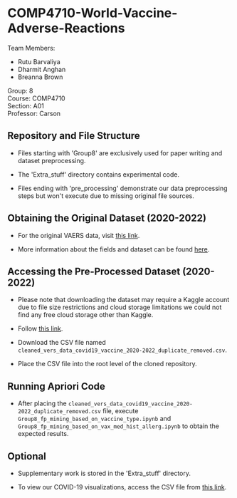 # COMP4710-World-Vaccine-Adverse-Reactions

Team Members:
- Rutu Barvaliya
- Dharmit Anghan
- Breanna Brown

Group: 8  
Course: COMP4710  
Section: A01  
Professor: Carson

## Repository and File Structure

- Files starting with 'Group8' are exclusively used for paper writing and dataset preprocessing.
  
- The 'Extra_stuff' directory contains experimental code.

- Files ending with 'pre_processing' demonstrate our data preprocessing steps but won't execute due to missing original file sources.

## Obtaining the Original Dataset (2020-2022)

- For the original VAERS data, visit [this link](https://vaers.hhs.gov/data/datasets.html).

- More information about the fields and dataset can be found [here](https://vaers.hhs.gov/docs/VAERSDataUseGuide_en_September2023.pdf).

## Accessing the Pre-Processed Dataset (2020-2022)

- Please note that downloading the dataset may require a Kaggle account due to file size restrictions and cloud storage limitations we could not find any free cloud storage other than Kaggle.

- Follow [this link](https://www.kaggle.com/datasets/rutubarvaliya/covid-19-vaccine-adverse-reaction-effect-2020-2022/data?select=cleaned_vers_data_covid19_vaccine_2020-2022_duplicate_removed.csv).

- Download the CSV file named `cleaned_vers_data_covid19_vaccine_2020-2022_duplicate_removed.csv`.

- Place the CSV file into the root level of the cloned repository.

## Running Apriori Code

- After placing the `cleaned_vers_data_covid19_vaccine_2020-2022_duplicate_removed.csv` file, execute `Group8_fp_mining_based_on_vaccine_type.ipynb` and `Group8_fp_mining_based_on_vax_med_hist_allerg.ipynb` to obtain the expected results.

## Optional

- Supplementary work is stored in the 'Extra_stuff' directory.

- To view our COVID-19 visualizations, access the CSV file from [this link](https://www.kaggle.com/datasets/rutubarvaliya/covid-19-dataset?select=covid-19_vaccination_US_Data_2020-2022.csv).
